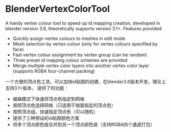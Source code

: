 # BlenderVertexColorTool
A handy vertex colour tool to speed up id mapping creation, developed in blender version 3.6, theoretically supports version 3.1+.
Features provided:
- Quickly assign vertex colours to meshes in edit mode
- Mesh selection by vertex colour (only for vertex colours specified by face)
- Fast vertex colour assignment by vertex group (can be random)
- Three preset id mapping colour schemes are provided
- Merge multiple vertex color layers into another vertex color layer (supports RGBA four-channel packing)

一个方便的顶点色工具，可以加快id贴图的创建，在blender3.6版本开发，理论上支持3.1+版本。
提供了的功能：
- 编辑模式下快速将顶点色指定到网格
- 按照顶点色选择网格（只适用于按面指定的顶点色）
- 按照顶点组，快速指定顶点色（可以随机）
- 提供了三种预设的id贴图颜色方案
- 将多个顶点颜色层合并到另一个顶点颜色层（支持RGBA四个通道打包）
